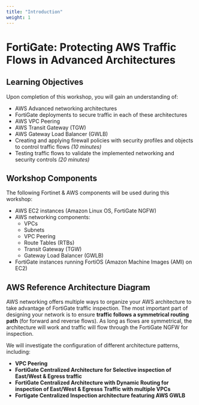 ```yaml
---
title: "Introduction"
weight: 1
---
```


# FortiGate: Protecting AWS Traffic Flows in Advanced Architectures

## Learning Objectives

Upon completion of this workshop, you will gain an understanding of:
  
  * AWS Advanced networking architectures
  * FortiGate deployments to secure traffic in each of these architectures
  * AWS VPC Peering
  * AWS Transit Gateway (TGW)
  * AWS Gateway Load Balancer (GWLB)
  * Creating and applying firewall policies with security profiles and objects to control traffic flows *(10 minutes)*
  * Testing traffic flows to validate the implemented networking and security controls *(20 minutes)*

## Workshop Components

The following Fortinet & AWS components will be used during this workshop:

  * AWS EC2 instances (Amazon Linux OS, FortiGate NGFW)
  * AWS networking components:
    * VPCs
    * Subnets
    * VPC Peering
    * Route Tables (RTBs)
    * Transit Gateway (TGW)
    * Gateway Load Balancer (GWLB)
  * FortiGate instances running FortiOS (Amazon Machine Images (AMI) on EC2)

## AWS Reference Architecture Diagram

AWS networking offers multiple ways to organize your AWS architecture to take advantage of FortiGate traffic inspection. The most important part of designing your network is to ensure **traffic follows a symmetrical routing path** (for forward and reverse flows). As long as flows are symmetrical, the architecture will work and traffic will flow through the FortiGate NGFW for inspection.
  
We will investigate the configuration of different architecture patterns, including:  

  * **VPC Peering**  
  * **FortiGate Centralized Architecture for Selective inspection of East/West & Egress traffic**
  * **FortiGate Centralized Architecture with Dynamic Routing for inspection of East/West & Egresss Traffic with multiple VPCs**
  * **Fortigate Centralized Inspection architecture featuring AWS GWLB**
